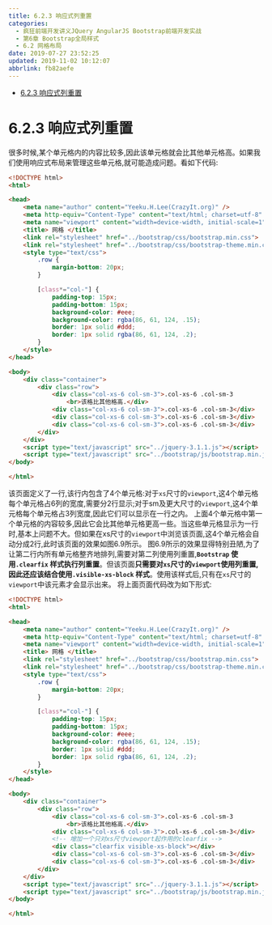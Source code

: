 ```yaml
---
title: 6.2.3 响应式列重置
categories: 
  - 疯狂前端开发讲义JQuery AngularJS Bootstrap前端开发实战
  - 第6章 Bootstrap全局样式
  - 6.2 网格布局
date: 2019-07-27 23:52:25
updated: 2019-11-02 10:12:07
abbrlink: fb82aefe
---
```

<div id='my_toc'>

- [6.2.3 响应式列重置](/JavaReadingNotes/fb82aefe/#6-2-3-响应式列重置)

</div>
<!--more-->
<script>if (navigator.platform.toLowerCase() == 'win32'){document.getElementById('my_toc').style.display = 'none';}</script>

<!--end-->
<!--SSTStart-->
# 6.2.3 响应式列重置 #
很多时候,某个单元格内的内容比较多,因此该单元格就会比其他单元格高。如果我们使用响应式布局来管理这些单元格,就可能造成问题。看如下代码:
```html
<!DOCTYPE html>
<html>

<head>
	<meta name="author" content="Yeeku.H.Lee(CrazyIt.org)" />
	<meta http-equiv="Content-Type" content="text/html; charset=utf-8" />
	<meta name="viewport" content="width=device-width, initial-scale=1">
	<title> 网格 </title>
	<link rel="stylesheet" href="../bootstrap/css/bootstrap.min.css">
	<link rel="stylesheet" href="../bootstrap/css/bootstrap-theme.min.css">
	<style type="text/css">
		.row {
			margin-bottom: 20px;
		}

		[class*="col-"] {
			padding-top: 15px;
			padding-bottom: 15px;
			background-color: #eee;
			background-color: rgba(86, 61, 124, .15);
			border: 1px solid #ddd;
			border: 1px solid rgba(86, 61, 124, .2);
		}
	</style>
</head>

<body>
	<div class="container">
		<div class="row">
			<div class="col-xs-6 col-sm-3">.col-xs-6 .col-sm-3
				<br>该格比其他格高.</div>
			<div class="col-xs-6 col-sm-3">.col-xs-6 .col-sm-3</div>
			<div class="col-xs-6 col-sm-3">.col-xs-6 .col-sm-3</div>
			<div class="col-xs-6 col-sm-3">.col-xs-6 .col-sm-3</div>
		</div>
	</div>
	<script type="text/javascript" src="../jquery-3.1.1.js"></script>
	<script type="text/javascript" src="../bootstrap/js/bootstrap.min.js"></script>
</body>

</html>
```
该页面定义了一行,该行内包含了4个单元格:对于`xs`尺寸的`viewport`,这4个单元格每个单元格占6列的宽度,需要分2行显示;对于sm及更大尺寸的`viewport`,这4个单元格每个单元格占3列宽度,因此它们可以显示在一行之内。
上面4个单元格中第一个单元格的内容较多,因此它会比其他单元格更高一些。当这些单元格显示为一行时,基本上问题不大。但如果在xs尺寸的`viewport`中浏览该页面,这4个单元格会自动分成2行,此时该页面的效果如图6.9所示。
图6.9所示的效果显得特别丑陋,为了让第二行内所有单元格整齐地排列,需要对第二列使用列重置,**`Bootstrap` 使用`.clearfix` 样式执行列重置**。但该页面**只需要对`xs`尺寸的`viewport`使用列重置,因此还应该结合使用`.visible-xs-block` 样式**。使用该样式后,只有在`xs`尺寸的`viewport`中该元素才会显示出来。
将上面页面代码改为如下形式:
```html
<!DOCTYPE html>
<html>

<head>
	<meta name="author" content="Yeeku.H.Lee(CrazyIt.org)" />
	<meta http-equiv="Content-Type" content="text/html; charset=utf-8" />
	<meta name="viewport" content="width=device-width, initial-scale=1">
	<title> 网格 </title>
	<link rel="stylesheet" href="../bootstrap/css/bootstrap.min.css">
	<link rel="stylesheet" href="../bootstrap/css/bootstrap-theme.min.css">
	<style type="text/css">
		.row {
			margin-bottom: 20px;
		}

		[class*="col-"] {
			padding-top: 15px;
			padding-bottom: 15px;
			background-color: #eee;
			background-color: rgba(86, 61, 124, .15);
			border: 1px solid #ddd;
			border: 1px solid rgba(86, 61, 124, .2);
		}
	</style>
</head>

<body>
	<div class="container">
		<div class="row">
			<div class="col-xs-6 col-sm-3">.col-xs-6 .col-sm-3
				<br>该格比其他格高.</div>
			<div class="col-xs-6 col-sm-3">.col-xs-6 .col-sm-3</div>
			<!-- 增加一个只对xs尺寸viewport起作用的clearfix -->
			<div class="clearfix visible-xs-block"></div>
			<div class="col-xs-6 col-sm-3">.col-xs-6 .col-sm-3</div>
			<div class="col-xs-6 col-sm-3">.col-xs-6 .col-sm-3</div>
		</div>
	</div>
	<script type="text/javascript" src="../jquery-3.1.1.js"></script>
	<script type="text/javascript" src="../bootstrap/js/bootstrap.min.js"></script>
</body>

</html>
```
<!--SSTStop-->
